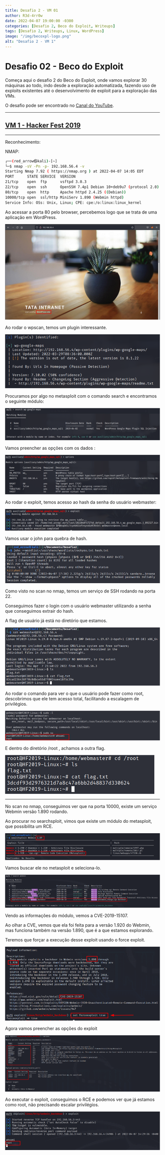 ```yaml
---
title: Desafio 2 - VM 01
author: R3d-4rr0w
date: 2022-04-07 19:00:00 -0300
categories: [Desafio 2, Beco do Exploit, Writeups]
tags: [Desafio 2, Writeups, Linux, WordPress]
image: "/img/becoxpl-logo.png"
alt: "Desafio 2 - VM 1"
---
```



# Desafio 02 - Beco do Exploit

Começa aqui o desafio 2 do Beco do Exploit, onde vamos explorar 30 máquinas ao todo, indo desde a exploração automatizada, fazendo uso de exploits existentes até o desenvolvimento de exploit para a exploração das VMs.

O desafio pode ser encontrado no [Canal do YouTube](https://www.youtube.com/watch?v=xnCS8fYfrjs&list=PLHBDBcFA_l_WBcUJWf8cp5BaPsUkquRQU&index=1).

---

## [VM 1 - Hacker Fest 2019](https://www.vulnhub.com/entry/hacker-fest-2019,378/)

---

Reconhecimento:

NMAP:

```bash
┌──(red_arrow㉿kali)-[~]
└─$ nmap -sV -Pn -p- 192.168.56.4 -v
Starting Nmap 7.92 ( https://nmap.org ) at 2022-04-07 14:05 EDT
PORT      STATE SERVICE  VERSION
21/tcp    open  ftp      vsftpd 3.0.3
22/tcp    open  ssh      OpenSSH 7.4p1 Debian 10+deb9u7 (protocol 2.0)
80/tcp    open  http     Apache httpd 2.4.25 ((Debian))
10000/tcp open  ssl/http MiniServ 1.890 (Webmin httpd)
Service Info: OSs: Unix, Linux; CPE: cpe:/o:linux:linux_kernel
```

Ao acessar a porta 80 pelo browser, percebemos logo que se trata de uma aplicação em WordPress.

![Untitled](img/desafio2/vm1/hackerfest-0.png)

Ao rodar o wpscan, temos um plugin interessante.

![Untitled](img/desafio2/vm1/hackerfest-1.png)

Procuramos por algo no metasploit com o comando search e encontramos o seguinte módulo:

![Untitled](img/desafio2/vm1/hackerfest-2.png)

Vamos preencher as opções com os dados :

![Untitled](img/desafio2/vm1/hackerfest-3.png)

Ao rodar o exploit, temos acesso ao hash da senha do usuário webmaster:

![Untitled](img/desafio2/vm1/hackerfest-4.png)

Vamos usar o john para quebra de hash.

![Untitled](img/desafio2/vm1/hackerfest-5.png)

Como visto no scan no nmap, temos um serviço de SSH rodando na porta 22.

Conseguimos fazer o login com o usuário webmaster utilizando a senha que conseguimos extrair do hash.

A flag de usuário já está no diretório que estamos.

![Untitled](img/desafio2/vm1/hackerfest-6.png)

Ao rodar o comando para ver o que o usuário pode fazer como root, descobrimos que ele tem acesso total, facilitando a escalagem de privilégios. 

![Untitled](img/desafio2/vm1/hackerfest-7.png)

E dentro do diretório /root , achamos a outra flag.

![Untitled](img/desafio2/vm1/hackerfest-8.png)

---

No scan no nmap, conseguimos ver que na porta 10000, existe um serviço Webmin versão 1.890 rodando.

Ao procurar no searchsploit, vimos que existe um módulo do metasploit, que possibilita um RCE.

![Untitled](img/desafio2/vm1/hackerfest-9.png)

Vamos buscar ele no metasploit e seleciona-lo.

![Untitled](img/desafio2/vm1/hackerfest-10.png)

Vendo as informações do módulo, vemos a CVE-2019-15107.

Ao olhar a CVE, vemos que ela foi feita para a versão 1.920 do Webmin, mas funciona também na versão 1.890, que é a que estamos explorando.

Teremos que forçar a execução desse exploit usando o force exploit.

![Untitled](img/desafio2/vm1/hackerfest-11.png)

Agora vamos preencher as opções do exploit

![Untitled](img/desafio2/vm1/hackerfest-12.png)

Ao executar o exploit, conseguimos o RCE e podemos ver que já estamos como root, não precisando escalar privilégios.

![Untitled](img/desafio2/vm1/hackerfest-13.png)